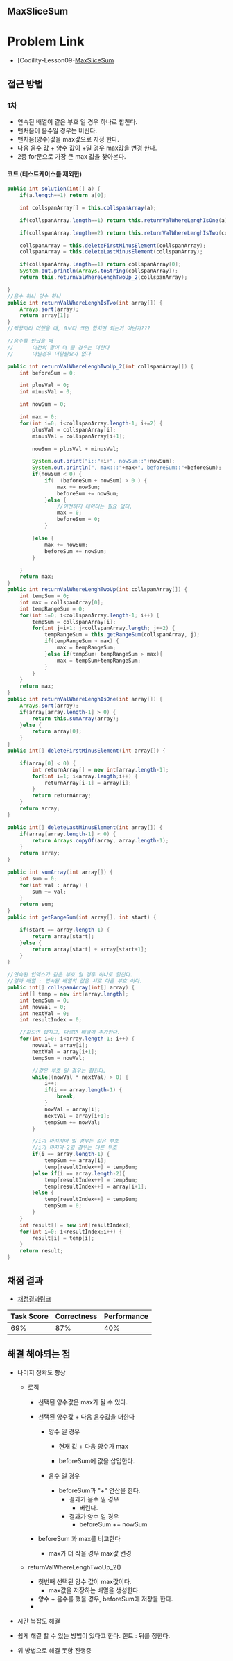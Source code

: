 ## MaxSliceSum
# Problem Link
- [Codility-Lesson09-[MaxSliceSum](https://app.codility.com/programmers/lessons/9-maximum_slice_problem/max_slice_sum/)
 ## 접근 방법
### 1차
- 연속된 배열이 같은 부호 일 경우 하나로 합친다.
- 맨처음이 음수일 경우는 버린다.
- 맨처음(양수)값을 max값으로 지정 한다.
- 다음 음수 값 + 양수 값이 +일 경우 max값을 변경 한다.
- 2중 for문으로 가장 큰 max 값을 찾아본다.
 #### 코드 (테스트케이스를 제외한)
```java
public int solution(int[] a) {
    if(a.length==1) return a[0];

    int collspanArray[] = this.collspanArray(a);

    if(collspanArray.length==1) return this.returnValWhereLenghIsOne(a);

    if(collspanArray.length==2) return this.returnValWhereLenghIsTwo(collspanArray);

    collspanArray = this.deleteFirstMinusElement(collspanArray);
    collspanArray = this.deleteLastMinusElement(collspanArray);

    if(collspanArray.length==1) return collspanArray[0];
    System.out.println(Arrays.toString(collspanArray));
    return this.returnValWhereLenghTwoUp_2(collspanArray);

}
//음수 하나 양수 하나
public int returnValWhereLenghIsTwo(int array[]) {
    Arrays.sort(array);
    return array[1];
}
//짝꿍끼리 더했을 때, 0보다 크면 합치면 되는거 아닌가???

//음수를 만났을 때
//		이전의 합이 더 클 경우는 더한다
//		아닐경우 더할필요가 없다

public int returnValWhereLenghTwoUp_2(int collspanArray[]) {
    int beforeSum = 0;

    int plusVal = 0;
    int minusVal = 0;

    int nowSum = 0;

    int max = 0;
    for(int i=0; i<collspanArray.length-1; i+=2) {
        plusVal = collspanArray[i];
        minusVal = collspanArray[i+1];

        nowSum = plusVal + minusVal;

        System.out.print("i::"+i+", nowSum::"+nowSum);
        System.out.println(", max:::"+max+", beforeSum::"+beforeSum);
        if(nowSum < 0) {
            if(  (beforeSum + nowSum) > 0 ) {
                max += nowSum;
                beforeSum += nowSum;
            }else {
                //이전까지 데이터는 필요 없다.
                max = 0;
                beforeSum = 0;
            }

        }else {
            max += nowSum;
            beforeSum += nowSum;
        }

    }
    return max;
}
public int returnValWhereLenghTwoUp(int collspanArray[]) {
    int tempSum = 0;
    int max = collspanArray[0];
    int tempRangeSum = 0;
    for(int i=0; i<collspanArray.length-1; i++) {
        tempSum = collspanArray[i];
        for(int j=i+1; j<collspanArray.length; j+=2) {
            tempRangeSum = this.getRangeSum(collspanArray, j);
            if(tempRangeSum > max) {
                max = tempRangeSum;
            }else if(tempSum+ tempRangeSum > max){
                max = tempSum+tempRangeSum;
            }
        }
    }
    return max;
}
public int returnValWhereLenghIsOne(int array[]) {
    Arrays.sort(array);
    if(array[array.length-1] > 0) {
        return this.sumArray(array);
    }else {
        return array[0];
    }
}
public int[] deleteFirstMinusElement(int array[]) {

    if(array[0] < 0) {
        int returnArray[] = new int[array.length-1];
        for(int i=1; i<array.length;i++) {
            returnArray[i-1] = array[i];
        }
        return returnArray;
    }
    return array;
}

public int[] deleteLastMinusElement(int array[]) {
    if(array[array.length-1] < 0) {
        return Arrays.copyOf(array, array.length-1);
    }
    return array;
}

public int sumArray(int array[]) {
    int sum = 0;
    for(int val : array) {
        sum += val;
    }
    return sum;
}
public int getRangeSum(int array[], int start) {

    if(start == array.length-1) {
        return array[start];
    }else {
        return array[start] + array[start+1];
    }
}

//연속된 인덱스가 같은 부호 일 경우 하나로 합친다.
//결과 배열 : 연속된 배열의 값은 서로 다른 부호 이다.
public int[] collspanArray(int[] array) {
    int[] temp = new int[array.length];
    int tempSum = 0;
    int nowVal = 0;
    int nextVal = 0;
    int resultIndex = 0;

    //같으면 합치고, 다르면 배열에 추가한다.
    for(int i=0; i<array.length-1; i++) {
        nowVal = array[i];
        nextVal = array[i+1];
        tempSum = nowVal;

        //같은 부호 일 경우는 합친다.
        while((nowVal * nextVal) > 0) {
            i++;
            if(i == array.length-1) {
                break;
            }
            nowVal = array[i];
            nextVal = array[i+1];
            tempSum += nowVal;
        }

        //i가 마지지막 일 경우는 같은 부호
        //i가 마지막-2일 경우는 다른 부호
        if(i == array.length-1) {
            tempSum += array[i];
            temp[resultIndex++] = tempSum;
        }else if(i == array.length-2){
            temp[resultIndex++] = tempSum;
            temp[resultIndex++] = array[i+1];
        }else {
            temp[resultIndex++] = tempSum;
            tempSum = 0;
        }
    }
    int result[] = new int[resultIndex];
    for(int i=0; i<resultIndex;i++) {
        result[i] = temp[i];
    }
    return result;
}
```
 ## 채점 결과
- [채점결과링크](https://app.codility.com/demo/results/trainingG7EP8X-47U/?showingAll=1)

| Task Score | Correctness | Performance |
| ---------- | ----------- | ----------- |
| 69%        | 87%         | 40%         |

## 해결 해야되는 점

* 나머지 정확도 향상	

  * 로직

    * 선택된 양수값은 max가 될 수 있다.

    * 선택된 양수값 + 다음 음수값을 더한다

      * 양수 일 경우

        * 현재 값 + 다음 양수가 max

        * beforeSum에 값을 삽입한다.

      * 음수 일 경우

        * beforeSum과 "+" 연산을 한다.
          * 결과가 음수 일 경우
            * 버린다.
          * 결과가 양수 일 경우
            * beforeSum += nowSum

    * beforeSum 과 max를 비교한다

      * max가 더  작을 경우 max값 변경

  * returnValWhereLenghTwoUp_2()

    * 첫번째 선택된 양수 값이 max값이다.
      * max값을 저장하는 배열을 생성한다.
    * 양수 + 음수를 했을 경우, beforeSum에 저장을 한다.
    * 
* 시간 복잡도 해결
* 쉽게 해결 할 수 있는 방법이 있다고 한다. 힌트 : 뒤를 정한다.
* 위 방법으로 해결 못함 진행중
